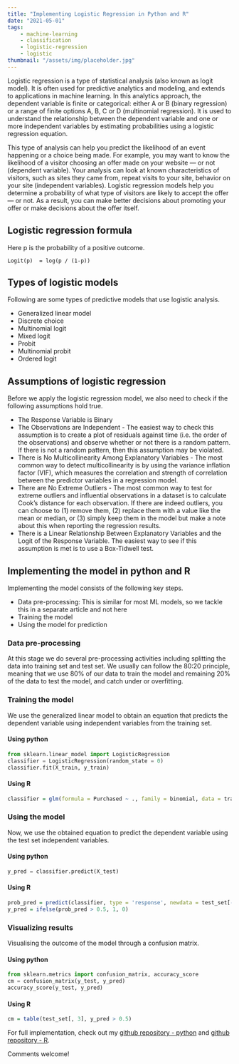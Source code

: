 ```yaml
---
title: "Implementing Logistic Regression in Python and R"
date: "2021-05-01"
tags:
    - machine-learning
    - classification
    - logistic-regression
    - logistic
thumbnail: "/assets/img/placeholder.jpg"
---
```

Logistic regression is a type of statistical analysis (also known as logit model). It is often used for predictive analytics and modeling, and extends to applications in machine learning. In this analytics approach, the dependent variable is finite or categorical: either A or B (binary regression) or a range of finite options A, B, C or D (multinomial regression). It is used to understand the relationship between the dependent variable and one or more independent variables by estimating probabilities using a logistic regression equation.

This type of analysis can help you predict the likelihood of an event happening or a choice being made. For example, you may want to know the likelihood of a visitor choosing an offer made on your website — or not (dependent variable). Your analysis can look at known characteristics of visitors, such as sites they came from, repeat visits to your site, behavior on your site (independent variables). Logistic regression models help you determine a probability of what type of visitors are likely to accept the offer — or not. As a result, you can make better decisions about promoting your offer or make decisions about the offer itself.

## Logistic regression formula
Here p is the probability of a positive outcome.
```
Logit(p)  = log(p / (1-p))
```

## Types of logistic models
Following are some types of predictive models that use logistic analysis.
- Generalized linear model
- Discrete choice
- Multinomial logit
- Mixed logit
- Probit
- Multinomial probit
- Ordered logit

## Assumptions of logistic regression
Before we apply the logistic regression model, we also need to check if the following assumptions hold true. 
- The Response Variable is Binary
- The Observations are Independent - The easiest way to check this assumption is to create a plot of residuals against time (i.e. the order of the observations) and observe whether or not there is a random pattern. If there is not a random pattern, then this assumption may be violated.
- There is No Multicollinearity Among Explanatory Variables - The most common way to detect multicollinearity is by using the variance inflation factor (VIF), which measures the correlation and strength of correlation between the predictor variables in a regression model. 
- There are No Extreme Outliers - The most common way to test for extreme outliers and influential observations in a dataset is to calculate Cook’s distance for each observation. If there are indeed outliers, you can choose to (1) remove them, (2) replace them with a value like the mean or median, or (3) simply keep them in the model but make a note about this when reporting the regression results.
- There is a Linear Relationship Between Explanatory Variables and the Logit of the Response Variable. The easiest way to see if this assumption is met is to use a Box-Tidwell test.

## Implementing the model in python and R
Implementing the model consists of the following key steps. 
- Data pre-processing: This is similar for most ML models, so we tackle this in a separate article and not here
- Training the model
- Using the model for prediction

### Data pre-processing
At this stage we do several pre-processing activities including splitting the data into training set and test set. We usually can follow the 80:20 principle, meaning that we use 80% of our data to train the model and remaining 20% of the data to test the model, and catch under or overfitting. 

### Training the model
We use the generalized linear model to obtain an equation that predicts the dependent variable using independent variables from the training set. 

#### Using python
```python
from sklearn.linear_model import LogisticRegression
classifier = LogisticRegression(random_state = 0)
classifier.fit(X_train, y_train)
```

#### Using R
```R
classifier = glm(formula = Purchased ~ ., family = binomial, data = training_set)
```

### Using the model
Now, we use the obtained equation to predict the dependent variable using the test set independent variables. 

#### Using python
```python
y_pred = classifier.predict(X_test)
```

#### Using R
```R
prob_pred = predict(classifier, type = 'response', newdata = test_set[-3])
y_pred = ifelse(prob_pred > 0.5, 1, 0)
```

### Visualizing results
Visualising the outcome of the model through a confusion matrix. 

#### Using python
```python
from sklearn.metrics import confusion_matrix, accuracy_score
cm = confusion_matrix(y_test, y_pred)
accuracy_score(y_test, y_pred)
```

#### Using R
```R
cm = table(test_set[, 3], y_pred > 0.5)
```

For full implementation, check out my [github repository - python](https://github.com/vivekparasharr/Learning-Data-Science/blob/main/ML-in-Python/03_classification/logistic_regression.py) and [github repository - R](https://github.com/vivekparasharr/Learning-Data-Science/blob/main/ML-in-R/03_classification/logistic_regression.R). 

Comments welcome!